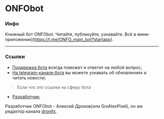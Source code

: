 # ONFObot
### Инфо
Книжный бот ONFObot. Читайте, публикуйте, узнавайте. Всё в мини-приложении](https://t.me/ONFO_main_bot?startapp).

----------
### Ссылки

* [Поддержка бота](https://t.me/ONFO_help_bot) всегда поможет и ответит на любой вопрос;
* [На telegram-канале бота](https://t.me/ONFOstudio) вы можете узнавать об обновлениях и читать новости;
> Если что это ссылки на сферу бота
- [Разработчик](https://t.me/GroAlexPixel_bot?startapp);

Разработчик ONFObot - Алексей Дроков(или GroAlexPixel), он же редактор канала [dronifs](https://t.me/dronifs).
  
